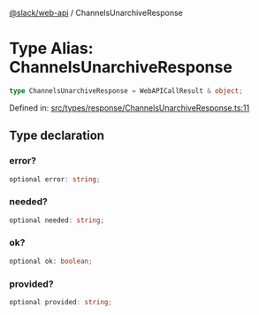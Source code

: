 [@slack/web-api](../index.md) / ChannelsUnarchiveResponse

# Type Alias: ChannelsUnarchiveResponse

```ts
type ChannelsUnarchiveResponse = WebAPICallResult & object;
```

Defined in: [src/types/response/ChannelsUnarchiveResponse.ts:11](https://github.com/slackapi/node-slack-sdk/blob/main/packages/web-api/src/types/response/ChannelsUnarchiveResponse.ts#L11)

## Type declaration

### error?

```ts
optional error: string;
```

### needed?

```ts
optional needed: string;
```

### ok?

```ts
optional ok: boolean;
```

### provided?

```ts
optional provided: string;
```
